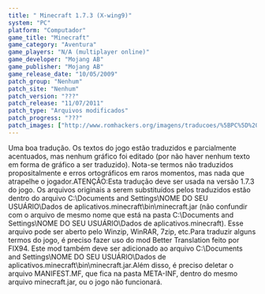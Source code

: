 ```yaml
---
title: " Minecraft 1.7.3 (X-wing9)"
system: "PC"
platform: "Computador"
game_title: "Minecraft"
game_category: "Aventura"
game_players: "N/A (multiplayer online)"
game_developer: "Mojang AB"
game_publisher: "Mojang AB"
game_release_date: "10/05/2009"
patch_group: "Nenhum"
patch_site: "Nenhum"
patch_version: "???"
patch_release: "11/07/2011"
patch_type: "Arquivos modificados"
patch_progress: "???"
patch_images: ["http://www.romhackers.org/imagens/traducoes/%5BPC%5D%20Minecraft%20-%20X-wing9%20-%201.png","http://www.romhackers.org/imagens/traducoes/%5BPC%5D%20Minecraft%20-%20X-wing9%20-%202.png","http://www.romhackers.org/imagens/traducoes/%5BPC%5D%20Minecraft%20-%20X-wing9%20-%203.png"]
---
```

Uma boa tradução. Os textos do jogo estão traduzidos e parcialmente acentuados, mas nenhum gráfico foi editado (por não haver nenhum texto em forma de gráfico a ser traduzido). Nota-se termos não traduzidos propositalmente e erros ortográficos em raros momentos, mas nada que atrapelhe o jogador.ATENÇÃO:Esta tradução deve ser usada na versão 1.7.3 do jogo. Os arquivos originais a serem substituídos pelos traduzidos estão dentro do arquivo C:\Documents and Settings\NOME DO SEU USUÁRIO\Dados de aplicativos\.minecraft\bin\minecraft.jar (não confundir com o arquivo de mesmo nome que está na pasta C:\Documents and Settings\NOME DO SEU USUÁRIO\Dados de aplicativos\.minecraft\). Esse arquivo pode ser aberto pelo Winzip, WinRAR, 7zip, etc.Para traduzir alguns termos do jogo, é preciso fazer uso do mod Better Translation feito por FIX94. Este mod também deve ser adicionado ao arquivo C:\Documents and Settings\NOME DO SEU USUÁRIO\Dados de aplicativos\.minecraft\bin\minecraft.jar.Além disso, é preciso deletar o arquivo MANIFEST.MF, que fica na pasta META-INF, dentro do mesmo arquivo minecraft.jar, ou o jogo não funcionará.